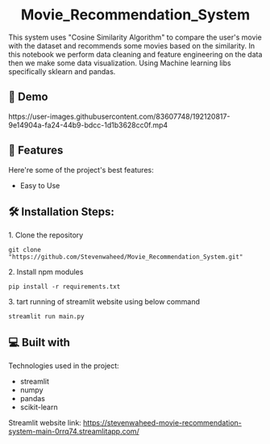 <h1 align="center" id="title">Movie_Recommendation_System</h1>

<p id="description">This system uses "Cosine Similarity Algorithm" to compare the user's movie with the dataset and recommends some movies based on the similarity. In this notebook we perform data cleaning and feature engineering on the data then we make some data visualization. Using Machine learning libs specifically sklearn and pandas.</p>

<h2>🚀 Demo</h2>
https://user-images.githubusercontent.com/83607748/192120817-9e14904a-fa24-44b9-bdcc-1d1b3628cc0f.mp4
  
  
<h2>🧐 Features</h2>

Here're some of the project's best features:

*   Easy to Use

<h2>🛠️ Installation Steps:</h2>

<p>1. Clone the repository</p>

```
git clone "https://github.com/Stevenwaheed/Movie_Recommendation_System.git"
```

<p>2. Install npm modules</p>

```
pip install -r requirements.txt
```

<p>3. tart running of streamlit website using below command</p>

```
streamlit run main.py
```

  
  
<h2>💻 Built with</h2>

Technologies used in the project:

*   streamlit
*   numpy
*   pandas
*   scikit-learn

Streamlit website link: https://stevenwaheed-movie-recommendation-system-main-0rrq74.streamlitapp.com/


